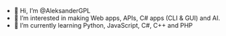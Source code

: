 - 👋 Hi, I’m @AleksanderGPL
- 👀 I’m interested in making Web apps, APIs, C# apps (CLI & GUI) and AI.
- 🌱 I’m currently learning Python, JavaScript, C#, C++ and PHP
